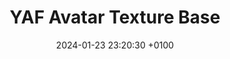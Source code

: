 ---
layout: default
title:  "YAF Avatar Texture Base"
date:   2024-01-23 23:20:30 +0100
categories: contribution texture
is_page: false
---